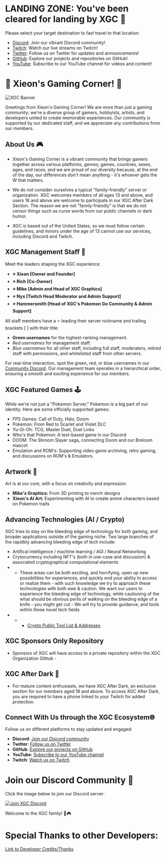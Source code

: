 # LANDING ZONE: You've been cleared for landing by XGC 🛬

Please select your target destination to fast travel to that location:

- [Discord](https://discord.gg/xieon): Join our vibrant Discord community!
- [Twitch](http://twitch.xieon.co): Watch our live streams on Twitch!
- [Twitter](https://twitter.com/XieonGaming): Follow us on Twitter for updates and announcements!
- [GitHub](https://github.com/Xieons-Gaming-Corner): Explore our projects and repositories on GitHub!
- [YouTube](http://yt.xieon.co): Subscribe to our YouTube channel for videos and content!


#  👾 Xieon's Gaming Corner! 👾

![XGC Banner](https://avatars.githubusercontent.com/u/150181405?s=200&v=4) <!-- Replace with an actual banner image -->

Greetings from Xieon's Gaming Corner! We are more than just a gaming community; we're a diverse group of gamers, hobbyists, artists, and developers united to create memorable experiences. Our community is supported by our dedicated staff, and we appreciate any contributions from our members.
## About Us 🎮

* Xieon's Gaming Corner is a vibrant community that brings gamers together across various platforms, genres, games, countries, sexes, ages, and races, and we are proud of our diversity because, at the end of the day, our differences don't mean anything - it's whoever gets the W that matters.

* We do not consider ourselves a typical "family-friendly" server or organization. XGC welcomes members of all ages 13 and above, and users 18 and above are welcome to participate in our XGC After Dark Section. The reason we are not "family-friendly" is that we do not censor things such as curse words from our public channels or dark humor.

* XGC is based out of the United States, so we must follow certain guidelines, and minors under the age of 13 cannot use our services, including Discord and Twitch.

## XGC Management Staff 👥

Meet the leaders shaping the XGC experience:

* **⭐ Xieon [Owner and Founder]**
* **⭐ Rich [Co-Owner]**
* **⭐ Mike [Admin and Head of XGC Graphics]**
* **⭐ Nyx [Twitch Head Moderator and Admin Support]**
* **⭐ Hammersmith [Head of XGC's Pokemon Go Community & Admin Support]**

All staff members have a ⭐ leading their server nickname and trailing brackets [ ] with their title:

* **Green usernames** for the highest-ranking management.
* *Red usernames* for management staff.
* _Blue usernames_ for all other staff, including full staff, moderators, retired staff with permissions, and whitelisted staff from other servers.

For real-time interaction, spot the green, red, or blue usernames in our [Community Discord](https://discord.gg/xieon). Our management team operates in a hierarchical order, ensuring a smooth and exciting experience for our members.
## XGC Featured Games 🕹️

While we're not just a "Pokemon Server," Pokemon is a big part of our identity. Here are some officially supported games:

* FPS Games: Call of Duty, Halo, Doom
* Pokemon: From Red to Scarlet and Violet DLC
* Yu-Gi-Oh: TCG, Master Duel, Duel Links
* Who's that Pokemon: A text-based game in our Discord
* DOOM: The Shroom Slayer saga, connecting Doom and our Breloom mascot
* Emulation and ROM's: Supporting video game archiving, retro gaming, and discussions on ROM's & Emulators.

## Artwork 🎨

Art is at our core, with a focus on creativity and expression:

* **Mike's Graphics:** From 3D printing to merch designs
* **Xieon's AI Art:** Experimenting with AI to create anime characters based on Pokemon traits

## Advancing Technologies (AI / Crypto)
XGC tries to stay on the bleeding edge of technology for both gaming, and broader applications outside of the gaming niche. Two large branches of the rapidbly advancing bleeding edge of tech include: 
* Artifical intelligence / machine learning / AGI / Neural Networking
* Crytocurrency including NFT's (both in use-case and discussion)  & associated cryptographical computational elements
* * These areas can be both exciting, and horrifying, open up new possibilities for experiences, and quickly end your ability to access or realize them - with such knowledge we try to approach these technologies with both awe & caution. We want our users to experience the bleeding edge of technology, while cautioning of the what should be obvious perils of walking on the bleeding edge of a knife - you might get cut - We will try to provide guidance, and tools within these novel tech fields
* * * [Crypto Public Tool List & Addresses](https://github.com/Xieons-Gaming-Corner/public/blob/main/cryptotools.md)

## XGC Sponsors Only Repository 
* Sponsors of XGC will have access to a private repository within the XGC Organization Github - 

## XGC After Dark 🔞

* For mature content enthusiasts, we have XGC After Dark, an exclusive section for our members aged 18 and above. To access XGC After Dark, you are required to have a phone linked to your Twitch for added protection.

## Connect With Us through the XGC Ecosystem🌐

Follow us on different platforms to stay updated and engaged:

- **Discord**: [Join our Discord community](https://discord.gg/xieon)
- **Twitter**: [Follow us on Twitter](https://twitter.com/XieonGaming)
- **GitHub**: [Explore our projects on GitHub](https://github.com/Xieons-Gaming-Corner)
- **YouTube**: [Subscribe to our YouTube channel](http://yt.xieon.co)
- **Twitch**: [Watch us on Twitch](http://twitch.xieon.co)


# Join our Discord Community 🚀
Click the image below to join our Discord server:

[![Join XGC Discord](https://avatars.githubusercontent.com/u/150181405?s=200&v=4)](https://discord.gg/xieon)

Welcome to the XGC family! 🚀🎮

# Special Thanks to other Developers: 
[Link to Developer Credits/Thanks](https://github.com/Xieons-Gaming-Corner/public/blob/main/markdown_pages/developercredit.md)



